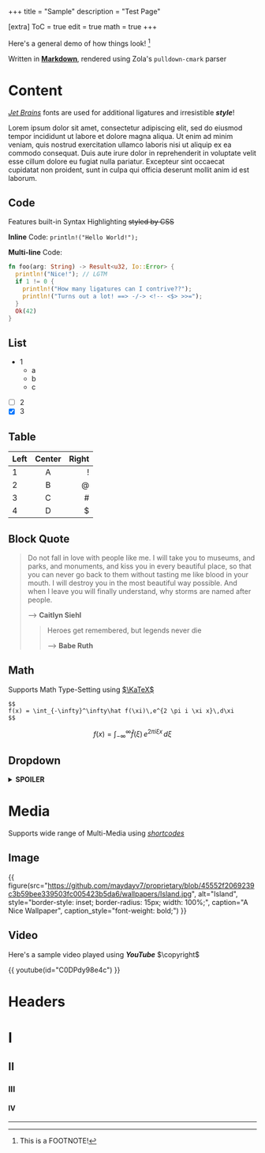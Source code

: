 +++
title = "Sample"
description = "Test Page"

[extra]
ToC = true
edit = true
math = true
+++

Here's a general demo of how things look! [^1]

Written in [**Markdown**](https://www.markdownguide.org/), rendered using Zola's `pulldown-cmark` parser

# Content

[_Jet Brains_](https://www.jetbrains.com/lp/mono/) fonts are used for additional ligatures and irresistible **_style_**!

Lorem ipsum dolor sit amet, consectetur adipiscing elit, sed do eiusmod tempor incididunt ut labore et dolore magna aliqua. Ut enim ad minim veniam, quis nostrud exercitation ullamco laboris nisi ut aliquip ex ea commodo consequat. Duis aute irure dolor in reprehenderit in voluptate velit esse cillum dolore eu fugiat nulla pariatur. Excepteur sint occaecat cupidatat non proident, sunt in culpa qui officia deserunt mollit anim id est laborum.

## Code

Features built-in Syntax Highlighting ~~styled by CSS~~

**Inline** Code: `println!("Hello World!");`

**Multi-line** Code:

```rs
fn foo(arg: String) -> Result<u32, Io::Error> {
  println!("Nice!"); // LGTM
  if 1 != 0 {
    println!("How many ligatures can I contrive??");
    println!("Turns out a lot! ==> -/-> <!-- <$> >>=");
  }
  Ok(42)
}
```

## List

- 1
  - a
  - b
  - c
- [ ] 2
- [x] 3

## Table

| Left | Center | Right |
| :--- | :----: | ----: |
| 1    |   A    |     ! |
| 2    |   B    |     @ |
| 3    |   C    |     # |
| 4    |   D    |     $ |

## Block Quote

> Do not fall in love with people like me. I will take you to museums, and parks, and monuments, and kiss you in every beautiful place, so that you can never go back to them without tasting me like blood in your mouth. I will destroy you in the most beautiful way possible. And when I leave you will finally understand, why storms are named after people.
>
> --> **Caitlyn Siehl**
>
> > Heroes get remembered, but legends never die
> >
> > --> **Babe Ruth**

## Math

Supports Math Type-Setting using [$\KaTeX$](http://khan.github.io/KaTeX/)

```
$$
f(x) = \int_{-\infty}^\infty\hat f(\xi)\,e^{2 \pi i \xi x}\,d\xi
$$
```

$$
f(x) = \int_{-\infty}^\infty\hat f(\xi)\,e^{2 \pi i \xi x}\,d\xi
$$

## Dropdown

<details>
<summary><b>SPOILER</b></summary>

I'm not a fool to be fooled by a fool, you fool ;)

</details>

# Media

Supports wide range of Multi-Media using [_shortcodes_](https://www.getzola.org/documentation/content/shortcodes/)

## Image

{{ figure(src="https://github.com/maydayv7/proprietary/blob/45552f2069239c3b59bee339503fc005423b5da6/wallpapers/Island.jpg", alt="Island", style="border-style: inset; border-radius: 15px; width: 100%;", caption="A Nice Wallpaper", caption_style="font-weight: bold;") }}

## Video

Here's a sample video played using **_YouTube_** $\copyright$

{{ youtube(id="C0DPdy98e4c") }}

# Headers

# I

## II

### III

#### IV

---

[^1]: This is a FOOTNOTE!
